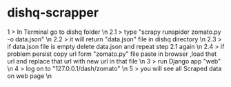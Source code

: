 # dishq-scrapper

1   > In Terminal go to dishq folder \n
2.1 > type "scrapy runspider zomato.py -o data.json" \n
2.2 > it will return "data.json" file in dishq directory \n
2.3 > if data.json file is empty delete data.json and repeat step 2.1 again \n
2.4 > if problem persist copy url form "zomato.py" file paste in browser ,load thet url and replace that url with new url in that file \n
3   > run Django app "web" \n
4   > log on to "127.0.0.1/dash/zomato" \n
5   > you will see all Scraped data on web page \n 

